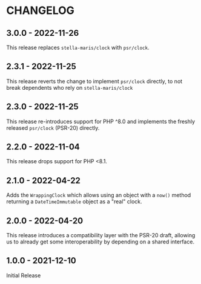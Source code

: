 # CHANGELOG

## 3.0.0 - 2022-11-26
This release replaces `stella-maris/clock` with `psr/clock`.

## 2.3.1 - 2022-11-25
This release reverts the change to implement `psr/clock` directly, to not break dependents who rely on `stella-maris/clock`

## 2.3.0 - 2022-11-25
This release re-introduces support for PHP ^8.0 and implements the freshly released `psr/clock` (PSR-20) directly.

## 2.2.0 - 2022-11-04
This release drops support for PHP <8.1.

## 2.1.0 - 2022-04-22
Adds the `WrappingClock` which allows using an object with a `now()` method returning a `DateTimeImmutable` object
as a "real" clock.

## 2.0.0 - 2022-04-20
This release introduces a compatibility layer with the PSR-20 draft, allowing us to already
get some interoperability by depending on a shared interface.

## 1.0.0 - 2021-12-10
Initial Release
